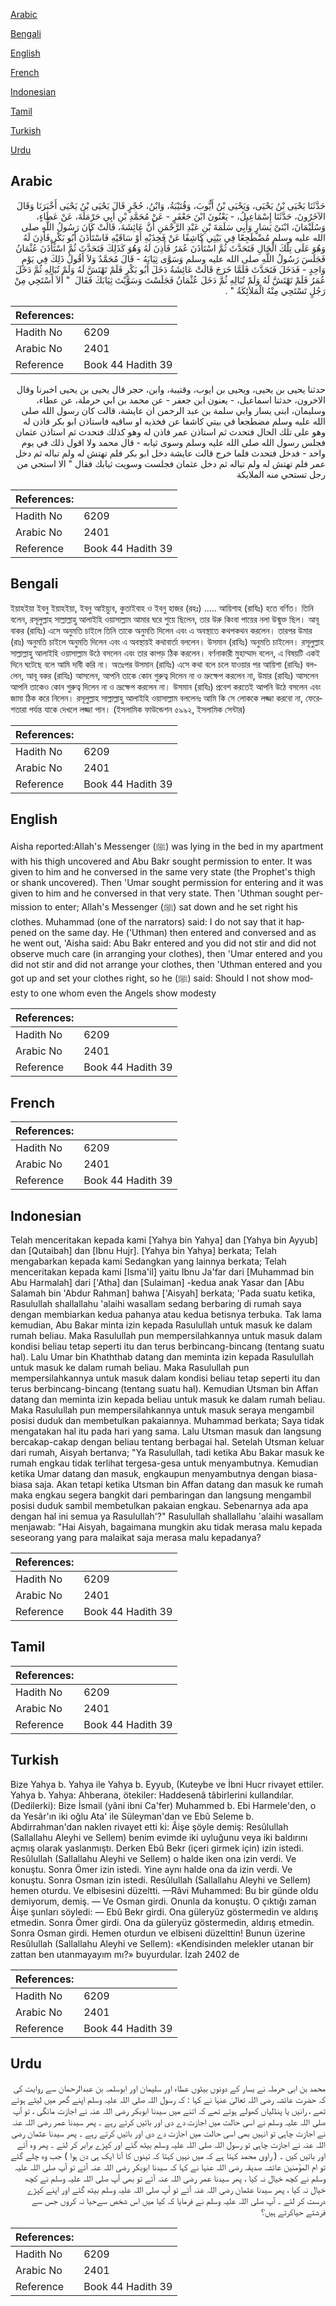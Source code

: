 [Arabic](#arabic)

[Bengali](#bengali)

[English](#english)

[French](#french)

[Indonesian](#indonesian)

[Tamil](#tamil)

[Turkish](#turkish)

[Urdu](#urdu)

## Arabic


<div dir="rtl" lang="ar" style={{fontSize:'larger',backgroundColor:'#f8f9fa',padding:20}}>
حَدَّثَنَا يَحْيَى بْنُ يَحْيَى، وَيَحْيَى بْنُ أَيُّوبَ، وَقُتَيْبَةُ، وَابْنُ، حُجْرٍ قَالَ يَحْيَى بْنُ يَحْيَى أَخْبَرَنَا وَقَالَ الآخَرُونَ، حَدَّثَنَا إِسْمَاعِيلُ، - يَعْنُونَ ابْنَ جَعْفَرٍ - عَنْ مُحَمَّدِ بْنِ أَبِي حَرْمَلَةَ، عَنْ عَطَاءٍ، وَسُلَيْمَانَ، ابْنَىْ يَسَارٍ وَأَبِي سَلَمَةَ بْنِ عَبْدِ الرَّحْمَنِ أَنَّ عَائِشَةَ، قَالَتْ كَانَ رَسُولُ اللَّهِ صلى الله عليه وسلم مُضْطَجِعًا فِي بَيْتِي كَاشِفًا عَنْ فَخِذَيْهِ أَوْ سَاقَيْهِ فَاسْتَأْذَنَ أَبُو بَكْرٍ فَأَذِنَ لَهُ وَهُوَ عَلَى تِلْكَ الْحَالِ فَتَحَدَّثَ ثُمَّ اسْتَأْذَنَ عُمَرُ فَأَذِنَ لَهُ وَهُوَ كَذَلِكَ فَتَحَدَّثَ ثُمَّ اسْتَأْذَنَ عُثْمَانُ فَجَلَسَ رَسُولُ اللَّهِ صلى الله عليه وسلم وَسَوَّى ثِيَابَهُ - قَالَ مُحَمَّدٌ وَلاَ أَقُولُ ذَلِكَ فِي يَوْمٍ وَاحِدٍ - فَدَخَلَ فَتَحَدَّثَ فَلَمَّا خَرَجَ قَالَتْ عَائِشَةُ دَخَلَ أَبُو بَكْرٍ فَلَمْ تَهْتَشَّ لَهُ وَلَمْ تُبَالِهِ ثُمَّ دَخَلَ عُمَرُ فَلَمْ تَهْتَشَّ لَهُ وَلَمْ تُبَالِهِ ثُمَّ دَخَلَ عُثْمَانُ فَجَلَسْتَ وَسَوَّيْتَ ثِيَابَكَ فَقَالَ ‏ "‏ أَلاَ أَسْتَحِي مِنْ رَجُلٍ تَسْتَحِي مِنْهُ الْمَلاَئِكَةُ ‏"‏ ‏.‏
</div>
<div style={{backgroundColor:'#f8f9fa',padding:20, marginBottom: 10}}><table> <thead> <tr> <th>References:</th> <th></th> </tr> </thead> <tbody><tr><td>Hadith No</td><td>6209</td></tr><tr><td>Arabic No</td><td>2401</td></tr><tr><td>Reference</td><td>Book 44 Hadith 39</td></tr></tbody></table></div>


<div dir="rtl" lang="ar" style={{fontSize:'larger',backgroundColor:'#f8f9fa',padding:20}}>
حدثنا يحيى بن يحيى، ويحيى بن ايوب، وقتيبة، وابن، حجر قال يحيى بن يحيى اخبرنا وقال الاخرون، حدثنا اسماعيل، - يعنون ابن جعفر - عن محمد بن ابي حرملة، عن عطاء، وسليمان، ابنى يسار وابي سلمة بن عبد الرحمن ان عايشة، قالت كان رسول الله صلى الله عليه وسلم مضطجعا في بيتي كاشفا عن فخذيه او ساقيه فاستاذن ابو بكر فاذن له وهو على تلك الحال فتحدث ثم استاذن عمر فاذن له وهو كذلك فتحدث ثم استاذن عثمان فجلس رسول الله صلى الله عليه وسلم وسوى ثيابه - قال محمد ولا اقول ذلك في يوم واحد - فدخل فتحدث فلما خرج قالت عايشة دخل ابو بكر فلم تهتش له ولم تباله ثم دخل عمر فلم تهتش له ولم تباله ثم دخل عثمان فجلست وسويت ثيابك فقال " الا استحي من رجل تستحي منه الملايكة
</div>
<div style={{backgroundColor:'#f8f9fa',padding:20, marginBottom: 10}}><table> <thead> <tr> <th>References:</th> <th></th> </tr> </thead> <tbody><tr><td>Hadith No</td><td>6209</td></tr><tr><td>Arabic No</td><td>2401</td></tr><tr><td>Reference</td><td>Book 44 Hadith 39</td></tr></tbody></table></div>

## Bengali


<div dir="ltr" lang="bn" style={{fontSize:'larger',backgroundColor:'#f8f9fa',padding:20}}>
ইয়াহইয়া ইবনু ইয়াহইয়া, ইবনু আইয়্যুব, কুতাইবাহ ও ইবনু হাজর (রহঃ) ..... আয়িশাহ (রাযিঃ) হতে বর্ণিত। তিনি বলেন, রসূলুল্লাহ সাল্লাল্লাহু আলাইহি ওয়াসাল্লাম আমার ঘরে শুয়ে ছিলেন, তার উরু কিংবা পায়ের নলা উন্মুক্ত ছিল। আবূ বাকর (রাযিঃ) এসে অনুমতি চাইলে তিনি তাকে অনুমতি দিলেন এবং এ অবস্থাতে কথপকথন করলেন। তারপর উমার (রাঃ) অনুমতি চাইলে অনুমতি দিলেন এবং এ অবস্থায়ই কথাবার্তা বললেন। উসমান (রাযিঃ) অনুমতি চাইলেন। রসূলুল্লাহ সাল্লাল্লাহু আলাইহি ওয়াসাল্লাম উঠে বসলেন এবং তার কাপড় ঠিক করলেন। বর্ণনাকারী মুহাম্মাদ বলেন, এ বিষয়টি একই দিনে ঘটেছে বলে আমি দাবী করি না। অতঃপর উসমান (রাযিঃ) এসে কথা বলে চলে যাওয়ার পর আয়িশা (রাযিঃ) বললেন, আবূ বকর (রাযিঃ) আসলেন, আপনি তাকে কোন গুরুত্ব দিলেন না ও ভ্রুক্ষেপ করলেন না, উমার (রাযিঃ) আসলেন আপনি তাকেও কোন গুরুত্ব দিলেন না ও ভ্রূক্ষেপ করলেন না। উসমান (রাযিঃ) প্রবেশ করতেই আপনি উঠে বসলেন এবং জামা ঠিক করে নিলেন। রসূলুল্লাহ সাল্লাল্লাহু আলাইহি ওয়াসাল্লাম বললেনঃ আমি কি সে লোককে লজ্জা করবো না, ফেরেশতারা পর্যন্ত যাকে দেখলে লজ্জা পান। (ইসলামিক ফাউন্ডেশন ৫৯৯২, ইসলামিক সেন্টার)
</div>
<div style={{backgroundColor:'#f8f9fa',padding:20, marginBottom: 10}}><table> <thead> <tr> <th>References:</th> <th></th> </tr> </thead> <tbody><tr><td>Hadith No</td><td>6209</td></tr><tr><td>Arabic No</td><td>2401</td></tr><tr><td>Reference</td><td>Book 44 Hadith 39</td></tr></tbody></table></div>

## English


<div dir="ltr" lang="en" style={{fontSize:'larger',backgroundColor:'#f8f9fa',padding:20}}>
Aisha reported:Allah's Messenger (ﷺ) was lying in the bed in my apartment with his thigh uncovered and Abu Bakr sought permission to enter. It was given to him and he conversed in the same very state (the Prophet's thigh or shank uncovered). Then 'Umar sought permission for entering and it was given to him and he conversed in that very state. Then 'Uthman sought permission to enter; Allah's Messenger (ﷺ) sat down and he set right his clothes. Muhammad (one of the narrators) said: I do not say that it happened on the same day. He ('Uthman) then entered and conversed and as he went out, 'Aisha said: Abu Bakr entered and you did not stir and did not observe much care (in arranging your clothes), then 'Umar entered and you did not stir and did not arrange your clothes, then 'Uthman entered and you got up and set your clothes right, so he (ﷺ) said: Should I not show modesty to one whom even the Angels show modesty
</div>
<div style={{backgroundColor:'#f8f9fa',padding:20, marginBottom: 10}}><table> <thead> <tr> <th>References:</th> <th></th> </tr> </thead> <tbody><tr><td>Hadith No</td><td>6209</td></tr><tr><td>Arabic No</td><td>2401</td></tr><tr><td>Reference</td><td>Book 44 Hadith 39</td></tr></tbody></table></div>

## French


<div dir="ltr" lang="fr" style={{fontSize:'larger',backgroundColor:'#f8f9fa',padding:20}}>

</div>
<div style={{backgroundColor:'#f8f9fa',padding:20, marginBottom: 10}}><table> <thead> <tr> <th>References:</th> <th></th> </tr> </thead> <tbody><tr><td>Hadith No</td><td>6209</td></tr><tr><td>Arabic No</td><td>2401</td></tr><tr><td>Reference</td><td>Book 44 Hadith 39</td></tr></tbody></table></div>

## Indonesian


<div dir="ltr" lang="id" style={{fontSize:'larger',backgroundColor:'#f8f9fa',padding:20}}>
Telah menceritakan kepada kami [Yahya bin Yahya] dan [Yahya bin Ayyub] dan [Qutaibah] dan [Ibnu Hujr]. [Yahya bin Yahya] berkata; Telah mengabarkan kepada kami Sedangkan yang lainnya berkata; Telah menceritakan kepada kami [Isma'il] yaitu Ibnu Ja'far dari [Muhammad bin Abu Harmalah] dari ['Atha] dan [Sulaiman] -kedua anak Yasar dan [Abu Salamah bin 'Abdur Rahman] bahwa ['Aisyah] berkata; 'Pada suatu ketika, Rasulullah shallallahu 'alaihi wasallam sedang berbaring di rumah saya dengan membiarkan kedua pahanya atau kedua betisnya terbuka. Tak lama kemudian, Abu Bakar minta izin kepada Rasulullah untuk masuk ke dalam rumah beliau. Maka Rasulullah pun mempersilahkannya untuk masuk dalam kondisi beliau tetap seperti itu dan terus berbincang-bincang (tentang suatu hal). Lalu Umar bin Khaththab datang dan meminta izin kepada Rasulullah untuk masuk ke dalam rumah beliau. Maka Rasulullah pun mempersilahkannya untuk masuk dalam kondisi beliau tetap seperti itu dan terus berbincang-bincang (tentang suatu hal). Kemudian Utsman bin Affan datang dan meminta izin kepada beliau untuk masuk ke dalam rumah beliau. Maka Rasulullah pun mempersilahkannya untuk masuk seraya mengambil posisi duduk dan membetulkan pakaiannya. Muhammad berkata; Saya tidak mengatakan hal itu pada hari yang sama. Lalu Utsman masuk dan langsung bercakap-cakap dengan beliau tentang berbagai hal. Setelah Utsman keluar dari rumah, Aisyah bertanva; "Ya Rasulullah, tadi ketika Abu Bakar masuk ke rumah engkau tidak terlihat tergesa-gesa untuk menyambutnya. Kemudian ketika Umar datang dan masuk, engkaupun menyambutnya dengan biasa-biasa saja. Akan tetapi ketika Utsman bin Affan datang dan masuk ke rumah maka engkau segera bangkit dari pembaringan dan langsung mengambil posisi duduk sambil membetulkan pakaian engkau. Sebenarnya ada apa dengan hal ini semua ya Rasulullah'?" Rasulullah shallallahu 'alaihi wasallam menjawab: "Hai Aisyah, bagaimana mungkin aku tidak merasa malu kepada seseorang yang para malaikat saja merasa malu kepadanya?
</div>
<div style={{backgroundColor:'#f8f9fa',padding:20, marginBottom: 10}}><table> <thead> <tr> <th>References:</th> <th></th> </tr> </thead> <tbody><tr><td>Hadith No</td><td>6209</td></tr><tr><td>Arabic No</td><td>2401</td></tr><tr><td>Reference</td><td>Book 44 Hadith 39</td></tr></tbody></table></div>

## Tamil


<div dir="ltr" lang="ta" style={{fontSize:'larger',backgroundColor:'#f8f9fa',padding:20}}>

</div>
<div style={{backgroundColor:'#f8f9fa',padding:20, marginBottom: 10}}><table> <thead> <tr> <th>References:</th> <th></th> </tr> </thead> <tbody><tr><td>Hadith No</td><td>6209</td></tr><tr><td>Arabic No</td><td>2401</td></tr><tr><td>Reference</td><td>Book 44 Hadith 39</td></tr></tbody></table></div>

## Turkish


<div dir="ltr" lang="tr" style={{fontSize:'larger',backgroundColor:'#f8f9fa',padding:20}}>
Bize Yahya b. Yahya ile Yahya b. Eyyub, (Kuteybe ve İbni Hucr rivayet ettiler. Yahya b. Yahya: Ahberana, ötekiler: Haddesenâ tâbirlerini kullandılar. (Dedilerki): Bize İsmail (yâni ibni Ca'fer) Muhammed b. Ebi Harmele'den, o da Yesâr'ın iki oğlu Ata' ile Süleyman'dan ve Ebû Seleme b. Abdirrahman'dan naklen rivayet etti ki: Âişe şöyle demiş: Resûlullah (Sallallahu Aleyhi ve Sellem) benim evimde iki uyluğunu veya iki baldırını açmış olarak yaslanmıştı. Derken Ebû Bekr (içeri girmek için) izin istedi. Resûlullah (Sallallahu Aleyhi ve Sellem) o halde iken ona izin verdi. Ve konuştu. Sonra Ömer izin istedi. Yine aynı halde ona da izin verdi. Ve konuştu. Sonra Osman izin istedi. Resûlullah (Sallallahu Aleyhi ve Sellem) hemen oturdu. Ve elbisesini düzeltti. —Râvi Muhammed: Bu bir günde oldu demiyorum, demiş. — Ve Osman girdi. Onunla da konuştu. O çıktığı zaman Âişe şunları söyledi: — Ebû Bekr girdi. Ona güleryüz göstermedin ve aldırış etmedin. Sonra Ömer girdi. Ona da güleryüz göstermedin, aldırış etmedin. Sonra Osman girdi. Hemen oturdun ve elbiseni düzelttin! Bunun üzerine Resûlullah (Sallallahu Aleyhi ve Sellem): «Kendisinden melekler utanan bir zattan ben utanmayayım mı?» buyurdular. İzah 2402 de
</div>
<div style={{backgroundColor:'#f8f9fa',padding:20, marginBottom: 10}}><table> <thead> <tr> <th>References:</th> <th></th> </tr> </thead> <tbody><tr><td>Hadith No</td><td>6209</td></tr><tr><td>Arabic No</td><td>2401</td></tr><tr><td>Reference</td><td>Book 44 Hadith 39</td></tr></tbody></table></div>

## Urdu


<div dir="rtl" lang="ur" style={{fontSize:'larger',backgroundColor:'#f8f9fa',padding:20}}>
محمد بن ابی حرملہ نے یسار کے دونوں بیٹوں عطاء اور سلیمان اور ابوسلمہ بن عبدالرحمان سے روایت کی کہ حضرت عائشہ رضی اللہ تعالیٰ عنہا نے کہا : کہ رسول اللہ صلی اللہ علیہ وسلم اپنے گھر میں لیٹے ہوئے تھے ، رانیں یا پنڈلیاں کھولے ہوئے تھے کہ اتنے میں سیدنا ابوبکر رضی اللہ عنہ نے اجازت مانگی ، تو آپ صلی اللہ علیہ وسلم نے اسی حالت میں اجازت دے دی اور باتیں کرتے رہے ۔ پھر سیدنا عمر رضی اللہ عنہ نے اجازت چاہی تو انہیں بھی اسی حالت میں اجازت دے دی اور باتیں کرتے رہے ۔ پھر سیدنا عثمان رضی اللہ عنہ نے اجازت چاہی تو رسول اللہ صلی اللہ علیہ وسلم بیٹھ گئے اور کپڑے برابر کر لئے ۔ پھر وہ آئے اور باتیں کیں ۔ ( راوی محمد کہتا ہے کہ میں نہیں کہتا کہ تینوں کا آنا ایک ہی دن ہوا ) جب وہ چلے گئے تو ام المؤمنین عائشہ صدیقہ رضی اللہ عنہا نے کہا کہ سیدنا ابوبکر رضی اللہ عنہ آئے تو آپ صلی اللہ علیہ وسلم نے کچھ خیال نہ کیا ، پھر سیدنا عمر رضی اللہ عنہ آئے تو بھی آپ صلی اللہ علیہ وسلم نے کچھ خیال نہ کیا ، پھر سیدنا عثمان رضی اللہ عنہ آئے تو آپ صلی اللہ علیہ وسلم بیٹھ گئے اور اپنے کپڑے درست کر لئے ۔ آپ صلی اللہ علیہ وسلم نے فرمایا کہ کیا میں اس شخص سےحیا نہ کروں جس سے فرشتے حیاکرتے ہیں؟
</div>
<div style={{backgroundColor:'#f8f9fa',padding:20, marginBottom: 10}}><table> <thead> <tr> <th>References:</th> <th></th> </tr> </thead> <tbody><tr><td>Hadith No</td><td>6209</td></tr><tr><td>Arabic No</td><td>2401</td></tr><tr><td>Reference</td><td>Book 44 Hadith 39</td></tr></tbody></table></div>